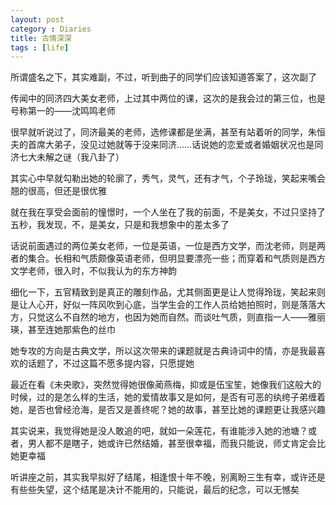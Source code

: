 ```yaml
---
layout: post
category : Diaries
title: 古情深深
tags : [life]
---
```



所谓盛名之下，其实难副，不过，听到曲子的同学们应该知道答案了，这次副了

 

传闻中的同济四大美女老师，上过其中两位的课，这次的是我会过的第三位，也是号称第一的——沈鸣鸣老师

 

很早就听说过了，同济最美的老师，选修课都是坐满，甚至有站着听的同学，朱恒夫的首席大弟子，没见过她就等于没来同济……话说她的恋爱或者婚姻状况也是同济七大未解之谜（我八卦了）

 

其实心中早就勾勒出她的轮廓了，秀气，灵气，还有才气，个子玲珑，笑起来嘴会翘的很高，但还是很优雅

 

就在我在享受会面前的憧憬时，一个人坐在了我的前面，不是美女，不过只坚持了五秒，我发现，不，是美女，只是和我想象中的差太多了

 

话说前面遇过的两位美女老师，一位是英语，一位是西方文学，而沈老师，则是两者的集合。长相和气质颇像英语老师，但明显要漂亮一些；而穿着和气质则是西方文学老师，很入时，不似我认为的东方神韵

 

细化一下，五官精致到是真正的雕刻作品，尤其侧面更是让人觉得玲珑，笑起来则是让人心开，好似一阵风吹到心底，当学生会的工作人员给她拍照时，则是落落大方，只觉这么不自然的地方，也因为她而自然。而谈吐气质，则直指一人——雅丽瑛，甚至连她那紫色的丝巾

 

她专攻的方向是古典文学，所以这次带来的课题就是古典诗词中的情，亦是我最喜欢的话题了，不过这篇不愿多提内容，只愿提她

 

最近在看《未央歌》，突然觉得她很像蔺燕梅，抑或是伍宝笙，她像我们这般大的时候，过的是怎么样的生活，她的爱情故事又是如何，是否有可恶的纨绔子弟缠着她，是否也曾经沧海，是否又是善终呢？她的故事，甚至比她的课题更让我感兴趣

 

其实说来，我觉得她是没人敢追的吧，就如一朵莲花，有谁能涉入她的池塘？或者，男人都不是瞎子，她或许已然结婚，甚至很幸福，而我只能说，师丈肯定会比她更幸福

 

听讲座之前，其实我早拟好了结尾，相逢恨十年不晚，别离盼三生有幸，或许还是有些些失望，这个结尾是决计不能用的，只能说，最后的纪念，可以无憾矣

